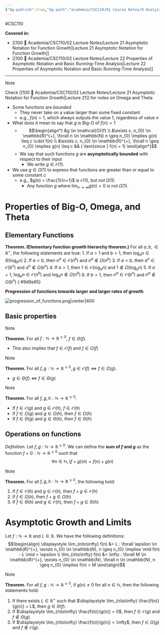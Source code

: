 ```yaml
---
{"dg-publish":true,"dg-path":"academia/CSC110/01 Course Notes/9 Analyzing Algorithm Running Time/9.3-4 Big-O, Omega, Theta; Asymptotic Growth and Limits.md","permalink":"/academia/csc-110/01-course-notes/9-analyzing-algorithm-running-time/9-3-4-big-o-omega-theta-asymptotic-growth-and-limits/","created":"2023-11-05T17:17:06.644-05:00","updated":"2023-11-26T13:06:35.905-05:00"}
---
```


#CSC110 

**Covered in:**
- [[100 📒 Academia/CSC110/02 Lecture Notes/Lecture 21 Asymptotic Notation for Function Growth\|Lecture 21 Asymptotic Notation for Function Growth]]
- [[100 📒 Academia/CSC110/02 Lecture Notes/Lecture 22 Properties of Asymptotic Notation and Basic Running-Time Analysis\|Lecture 22 Properties of Asymptotic Notation and Basic Running-Time Analysis]]

---

> [!note] 
> Check [[100 📒 Academia/CSC110/02 Lecture Notes/Lecture 21 Asymptotic Notation for Function Growth\|Lecture 21]] for notes on Omega and Theta

- Some functions are *bounded*
	- They never take on a value larger than some fixed constant
	- e.g., $f(n) = 1$, which always outputs the value 1, regardless of value $n$
- What does it mean to say that $g$ is Big-O of $f(n) = 1$
	- $$\begin{align*}
	  &g \in \mathcal{O}(f) \\
	  &\exists c, n_{0} \in \mathbb{R}^{+}, \forall n \in \mathbb{N} n \geq n_{0} \implies g(n) \leq c \cdot f(n) \\
	  &\exists c, n_{0} \in \mathbb{R}^{+}, \forall n \geq n_{0} \implies g(n) \leq c && ( \text{since } f(n) = 1)
	  \end{align*}$$
	- We say that such functions $g$ are **asymptotically bounded** with respect to their input
		- We write $g \in \mathcal{O}(1)$.
- We use $g \in \Omega (1)$ to express that functions are greater than or equal to some constant $c$
	- e.g., $g(n) = \frac{1}{n+1}$ is $\mathcal{O}(1)$, but *not* $\Omega (1)$.
		- Any function $g$ where $\displaystyle \lim_{n\to\infty} g(n) = 0$ is not $\Omega (1)$.

# Properties of Big-O, Omega, and Theta

## Elementary Functions

**Theorem. (Elementary function growth hierarchy theorem.)**
For all $a, b, \in \mathbb{R}^{+}$, the following statements are true:
	1. If $a > 1$ and $b > 1$, then $\log_{a}{n} \in \Theta(\log_{b}{n})$
	2. If $a < b$, then $n^{a} \in \mathcal{O}(n^{b})$ and $n^{a} \notin \Omega ( n^{b} )$
	3. If $a < b$, then $a^{n} \in \mathcal{O}(b^{n})$ and $a^{n} \notin \Omega (b^{n})$
	4. If $a > 1$, then $1 \in \mathcal{O}(\log_{a}{n})$ and $1 \notin \Omega (\log_{a}{n})$
	5. If $a > 1$, $\log_{a}{n} \in \mathcal{O}(n^{b})$ and $\log_{a}{n} \notin \Omega (n^{b})$
	6. If $b > 1$, then $n^{a} \in \mathcal{O} (b^{n})$ and $n^{a} \notin \Omega (b^{n})$
{ #9d9a95}


**Progression of functions towards larger and larger rates of growth**

![progression_of_functions.png|center|400](/img/user/Files/CSC110/progression_of_functions.png)

## Basic properties

> [!note]
> **Theorem.** For all $f : \mathbb{N} \rightarrow \mathbb{R}^{\geq 0}$, $f \in \Theta(f)$.
> - This also implies that $f \in \mathcal{O}(f)$ and $f \in \Omega (f)$

> [!note] 
> **Theorem.** For all $f, g : \mathbb{N} \rightarrow \mathbb{R}^{\geq 0}, g \in \mathcal{O}(f) \iff f \in \Omega (g)$.
> - $g \in \Theta (f) \iff f \in \Theta (g)$

> [!note] 
> **Theorem.** For all $f, g, h : \mathbb{N} \rightarrow \mathbb{R}^{\geq 0}$:
> - If $f \in \mathcal{O}(g)$ and $g \in \mathcal{O}(h)$, $f \in \mathcal{O}(h)$
> - If $f \in \Omega (g)$ and $g \in \Omega(h)$, then $f \in \Omega (h)$
> - If $f \in \Theta (g)$ and $g \in \Theta (h)$, then $f \in \Theta (h)$


## Operations on functions

*Definition.* Let $f, g : \mathbb{N} \rightarrow \mathbb{R}^{\geq 0}$. We can define the **sum of $f$ and $g$** as the function $f + G : \mathbb{N} \rightarrow \mathbb{R}^{\geq 0}$ such that
$$\forall n \in \mathbb{N}, (f + g)(n) = f(n) + g(n)$$
> [!note] 
> **Theorem.** For all $f, g , h : \mathbb{N} \rightarrow \mathbb{R}^{\geq 0}$, the following hold:
> 1. If $f \in \mathcal{O}(h)$ and $g \in \mathcal{O}(h)$, then $f + g \in \mathcal{O}(h)$
> 2. If $f \in \Omega (h)$, then $f + g \in \Omega (h)$
> 3. If $f \in \Theta (h)$ and $g \in \mathcal{O}(h)$, then $f + g \in \Theta (h)$

# Asymptotic Growth and Limits

Let $f : \mathbb{N} \rightarrow \mathbb{R}$ and $L \in \mathbb{R}$. We have the following definitions:
$$\begin{align}
\displaystyle \lim_{n\to\infty} f(n) &= L
: \forall \epsilon \in \mathbb{R}^{+}, \exists n_{0} \in \mathbb{N}, n \geq n_{0}
\implies \mid f(n) - L \mid < \epsilon \\
\lim_{n\to\infty} f(n) &= \infty
: \forall M \in \mathbb{R}^{+}, \exists n_{0} \in \mathbb{N}, \forall n \in \mathbb{N}, n \geq n_{0}
\implies f(n) > M
\end{align}$$
 > [!note]
 > **Theorem.** For all $f, g : \mathbb{N} \rightarrow \mathbb{R}^{\geq 0}$, if $g(n) \neq 0$ for all $n \in \mathbb{N}$, then the following statements hold:
> 	1. If there exists $L \in \mathbb{R}^{+}$ such that $\displaystyle \lim_{n\to\infty} \frac{f(n)}{g(n)} = L$, then $g \in \Theta (f)$.
> 	2. If $\displaystyle \lim_{n\to\infty} \frac{f(n)}{g(n)} = 0$, then $f \in \mathcal{O}(g)$ and $f \notin \Theta (g)$.
> 	3. If $\displaystyle \lim_{n\to\infty} \frac{f(n)}{g(n)} = \infty$, then $f \in \Omega ({g})$ and $f \notin \mathcal{O}(g)$.

